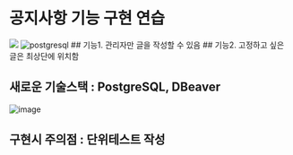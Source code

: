 # 공지사항 기능 구현 연습
 <img src="https://img.shields.io/badge/Spring%20Boot-6DB33F?style=for-the-badge&logo=Spring%20Boot&logoColor=black"/>
 <img alt="postgresql" src ="https://img.shields.io/badge/postgresql-4169E1.svg?&style=for-the-badge&logo=postgresql&logoColor=white"/>
## 기능1. 관리자만 글을 작성할 수 있음
## 기능2. 고정하고 싶은 글은 최상단에 위치함

## 새로운 기술스택 : PostgreSQL, DBeaver
![image](https://github.com/koratoo/notice/assets/96603612/f205bf9f-3623-4319-86a9-9d7b30fabe8b)

## 구현시 주의점 : 단위테스트 작성
